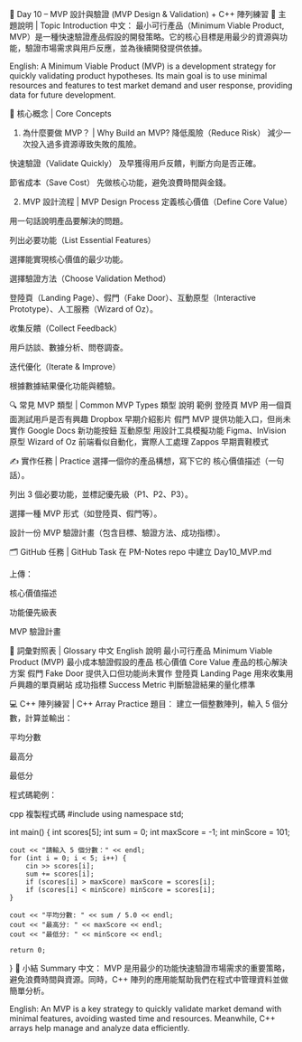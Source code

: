 📘 Day 10 – MVP 設計與驗證 (MVP Design & Validation) + C++ 陣列練習
🎯 主題說明 | Topic Introduction
中文：
最小可行產品（Minimum Viable Product, MVP）是一種快速驗證產品假設的開發策略。它的核心目標是用最少的資源與功能，驗證市場需求與用戶反應，並為後續開發提供依據。

English:
A Minimum Viable Product (MVP) is a development strategy for quickly validating product hypotheses. Its main goal is to use minimal resources and features to test market demand and user response, providing data for future development.

🧠 核心概念 | Core Concepts
1. 為什麼要做 MVP？ | Why Build an MVP?
降低風險（Reduce Risk）
減少一次投入過多資源導致失敗的風險。

快速驗證（Validate Quickly）
及早獲得用戶反饋，判斷方向是否正確。

節省成本（Save Cost）
先做核心功能，避免浪費時間與金錢。

2. MVP 設計流程 | MVP Design Process
定義核心價值（Define Core Value）

用一句話說明產品要解決的問題。

列出必要功能（List Essential Features）

選擇能實現核心價值的最少功能。

選擇驗證方法（Choose Validation Method）

登陸頁（Landing Page）、假門（Fake Door）、互動原型（Interactive Prototype）、人工服務（Wizard of Oz）。

收集反饋（Collect Feedback）

用戶訪談、數據分析、問卷調查。

迭代優化（Iterate & Improve）

根據數據結果優化功能與體驗。

🔍 常見 MVP 類型 | Common MVP Types
類型	說明	範例
登陸頁 MVP	用一個頁面測試用戶是否有興趣	Dropbox 早期介紹影片
假門 MVP	提供功能入口，但尚未實作	Google Docs 新功能按鈕
互動原型	用設計工具模擬功能	Figma、InVision 原型
Wizard of Oz	前端看似自動化，實際人工處理	Zappos 早期賣鞋模式

✍ 實作任務 | Practice
選擇一個你的產品構想，寫下它的 核心價值描述（一句話）。

列出 3 個必要功能，並標記優先級（P1、P2、P3）。

選擇一種 MVP 形式（如登陸頁、假門等）。

設計一份 MVP 驗證計畫（包含目標、驗證方法、成功指標）。

🗂 GitHub 任務 | GitHub Task
在 PM-Notes repo 中建立 Day10_MVP.md

上傳：

核心價值描述

功能優先級表

MVP 驗證計畫

📖 詞彙對照表 | Glossary
中文	English	說明
最小可行產品	Minimum Viable Product (MVP)	最小成本驗證假設的產品
核心價值	Core Value	產品的核心解決方案
假門	Fake Door	提供入口但功能尚未實作
登陸頁	Landing Page	用來收集用戶興趣的單頁網站
成功指標	Success Metric	判斷驗證結果的量化標準

💻 C++ 陣列練習 | C++ Array Practice
題目：
建立一個整數陣列，輸入 5 個分數，計算並輸出：

平均分數

最高分

最低分

程式碼範例：

cpp
複製程式碼
#include <iostream>
using namespace std;

int main() {
    int scores[5];
    int sum = 0;
    int maxScore = -1;
    int minScore = 101;

    cout << "請輸入 5 個分數：" << endl;
    for (int i = 0; i < 5; i++) {
        cin >> scores[i];
        sum += scores[i];
        if (scores[i] > maxScore) maxScore = scores[i];
        if (scores[i] < minScore) minScore = scores[i];
    }

    cout << "平均分數: " << sum / 5.0 << endl;
    cout << "最高分: " << maxScore << endl;
    cout << "最低分: " << minScore << endl;

    return 0;
}
🎯 小結 Summary
中文：
MVP 是用最少的功能快速驗證市場需求的重要策略，避免浪費時間與資源。同時，C++ 陣列的應用能幫助我們在程式中管理資料並做簡單分析。

English:
An MVP is a key strategy to quickly validate market demand with minimal features, avoiding wasted time and resources. Meanwhile, C++ arrays help manage and analyze data efficiently.